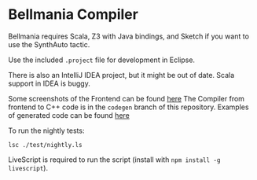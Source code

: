 Bellmania Compiler
==================

Bellmania requires Scala, Z3 with Java bindings, and Sketch if you want to use the 
SynthAuto tactic.

Use the included `.project` file for development in Eclipse.

There is also an IntelliJ IDEA project, but it might be out of date. Scala support in IDEA is buggy.

Some screenshots of the Frontend can be found [here](examples/screenshots.pdf)
The Compiler from frontend to C++ code is in the `codegen` branch of this repository. Examples of generated code can be found [here](https://github.com/corwin-of-amber/bellmaniac/tree/codegen/examples/cpp/autogenerated)



To run the nightly tests:

    lsc ./test/nightly.ls

LiveScript is required to run the script (install with `npm install -g livescript`).

